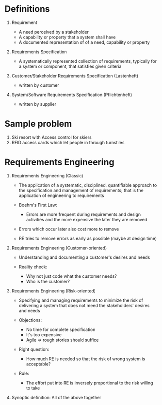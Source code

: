 # Definitions
1. Requirement
    - A need perceived by a stakeholder
    - A capability or property that a system shall have
    - A documented representation of of a need, capability or property

1. Requirements Specification
    - A systematically represented collection of requirements, typically for a system or component,
          that satisfies given criteria

1. Customer/Stakeholder Requirements Specification (Lastenheft)
    - written by customer

1. System/Software Requirements Specification (Pflichtenheft)
    - written by supplier



# Sample problem
1. Ski resort with Access control for skiers
1. RFID access cards which let people in through turnstiles



# Requirements Engineering
1. Requirements Engineering (Classic)
    - The application of a systematic, disciplined, quantifiable approach to the specification and management
          of requirements; that is the application of engineering to requirements

    - Boehm's First Law:
        * Errors are more frequent during requirements and design activities and the more expensive the later
              they are removed
        
    - Errors which occur later also cost more to remove
    - RE tries to remove errors as early as possible (maybe at design time)

1. Requirements Engineering (Customer-oriented)
    - Understanding and documenting a customer's desires and needs

    - Reality check:
        * Why not just code what the customer needs?
        * Who is the customer?

1. Requirements Engineering (Risk-oriented)
    - Specifying and managing requirements to minimize the risk of delivering a system that does not meed the
          stakeholders' desires and needs

    - Objections:
        * No time for complete specification
        * It's too expensive
        * Agile => rough stories should suffice

    - Right question:
        * How much RE is needed so that the risk of wrong system is acceptable?
        
    - Rule:
        * The effort put into RE is inversely proportional to the risk willing to take

1. Synoptic definition: All of the above together


